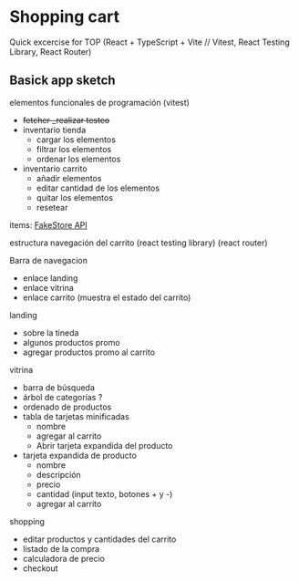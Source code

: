 # Shopping cart

Quick excercise for TOP
(React + TypeScript + Vite // Vitest, React Testing Library, React Router)

## Basick app sketch

elementos funcionales de programación
(vitest)

- ~~fetcher \_realizar testeo~~
- inventario tienda
    - cargar los elementos
    - filtrar los elementos
    - ordenar los elementos
- inventario carrito
    - añadir elementos
    - editar cantidad de los elementos
    - quitar los elementos
    - resetear

items: [FakeStore API](https://fakestoreapi.com/)

estructura navegación del carrito
(react testing library)
(react router)

Barra de navegacion

- enlace landing
- enlace vitrina
- enlace carrito (muestra el estado del carrito)

landing

- sobre la tineda
- algunos productos promo
- agregar productos promo al carrito

vitrina

- barra de búsqueda
- árbol de categorías ?
- ordenado de productos
- tabla de tarjetas minificadas
    - nombre
    - agregar al carrito
    - Abrir tarjeta expandida del producto
- tarjeta expandida de producto
    - nombre
    - descripción
    - precio
    - cantidad (input texto, botones + y -)
    - agregar al carrito

shopping

- editar productos y cantidades del carrito
- listado de la compra
- calculadora de precio
- checkout
